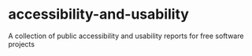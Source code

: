 # accessibility-and-usability
A collection of public accessibility and usability reports for free software projects
